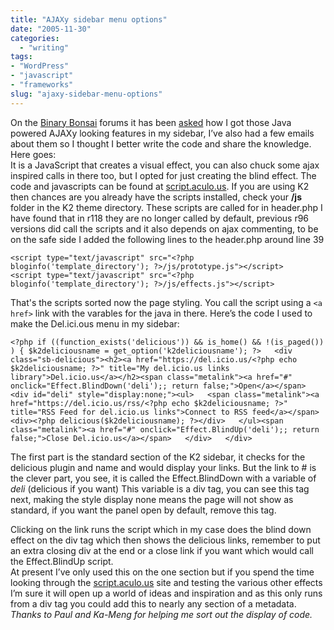 ```yaml
---
title: "AJAXy sidebar menu options"
date: "2005-11-30"
categories: 
  - "writing"
tags:
- "WordPress"
- "javascript"
- "frameworks"
slug: "ajaxy-sidebar-menu-options"
---
```


On the [Binary Bonsai](https://flickr.com/groups/binarybonsai/discuss/) forums it has been [asked](https://flickr.com/groups/binarybonsai/discuss/129663/) how I got those Java powered AJAXy looking features in my sidebar, I’ve also had a few emails about them so I thought I better write the code and share the knowledge. Here goes:  
It is a JavaScript that creates a visual effect, you can also chuck some ajax inspired calls in there too, but I opted for just creating the blind effect. The code and javascripts can be found at [script.aculo.us](https://script.aculo.us/). If you are using K2 then chances are you already have the scripts installed, check your **/js** folder in the K2 theme directory. These scripts are called for in header.php I have found that in r118 they are no longer called by default, previous r96 versions did call the scripts and it also depends on ajax commenting, to be on the safe side I added the following lines to the header.php around line 39
  
`<script type="text/javascript" src="<?php bloginfo('template_directory'); ?>/js/prototype.js"></script>   <script type="text/javascript" src="<?php bloginfo('template_directory'); ?>/js/effects.js"></script>`  

That's the scripts sorted now the page styling. You call the script using a `<a href>` link with the varables for the java in there. 
Here’s the code I used to make the Del.ici.ous menu in my sidebar:
  
`<?php if ((function_exists('delicious')) && is_home() && !(is_paged()) ) { $k2deliciousname = get_option('k2deliciousname'); ?>   <div class="sb-delicious"><h2><a href="https://del.icio.us/<?php echo $k2deliciousname; ?>" title="My del.icio.us links library">Del.icio.us</a></h2><span class="metalink"><a href="#" onclick="Effect.BlindDown('deli');; return false;">Open</a></span>   <div id="deli" style="display:none;"><ul>   <span class="metalink"><a href="https://del.icio.us/rss/<?php echo $k2deliciousname; ?>" title="RSS Feed for del.icio.us links">Connect to RSS feed</a></span>   <div><?php delicious($k2deliciousname); ?></div>   </ul><span class="metalink"><a href="#" onclick="Effect.BlindUp('deli');; return false;">Close Del.icio.us</a></span>   </div>   </div>`  

The first part is the standard section of the K2 sidebar, it checks for the delicious plugin and name and would display your links. But the link to # is the clever part, you see, it is called the Effect.BlindDown with a variable of _deli_ (delicious if you want) This variable is a div tag, you can see this tag next, making the style display none means the page will not show as standard, if you want the panel open by default, remove this tag.
  
Clicking on the link runs the script which in my case does the blind down effect on the div tag which then shows the delicious links, remember to put an extra closing div at the end or a close link if you want which would call the Effect.BlindUp script.  
At present I’ve only used this on the one section but if you spend the time looking through the [script.aculo.us](https://script.aculo.us/) site and testing the various other effects I’m sure it will open up a world of ideas and inspiration and as this only runs from a div tag you could add this to nearly any section of a metadata.  
_Thanks to Paul and Ka-Meng for helping me sort out the display of code._
